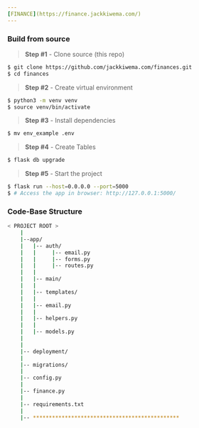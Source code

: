 ```yaml
---
[FINANCE](https://finance.jackkiwema.com/)
---
```


### Build from source
> **Step #1** - Clone source (this repo)
```bash
$ git clone https://github.com/jackkiwema.com/finances.git
$ cd finances
```

> **Step #2** - Create virtual environment
```bash
$ python3 -m venv venv
$ source venv/bin/activate
```

> **Step #3** - Install dependencies
```bash
$ mv env_example .env
```

> **Step #4** - Create Tables
```bash
$ flask db upgrade
```

> **Step #5** - Start the project
```bash
$ flask run --host=0.0.0.0 --port=5000
$ # Access the app in browser: http://127.0.0.1:5000/
```

### Code-Base Structure
```bash
< PROJECT ROOT >
    |
    |--app/
    |   |-- auth/
    |   |     |-- email.py
    |   |     |-- forms.py
    |   |     |-- routes.py
    |   |
    |   |-- main/
    |   |
    |   |-- templates/
    |   |
    |   |-- email.py
    |   |
    |   |-- helpers.py  
    |   | 
    |   |-- models.py
    |
    |
    |-- deployment/
    |
    |-- migrations/
    |
    |-- config.py
    |
    |-- finance.py
    |
    |-- requirements.txt
    |
    |-- **********************************************
